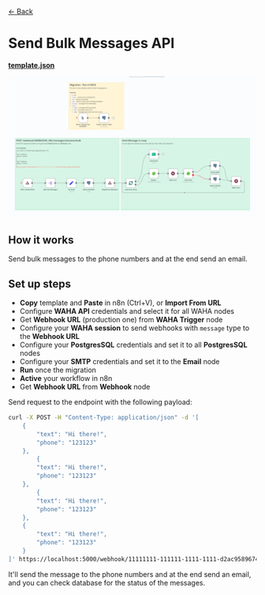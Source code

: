 [<- Back](/)

# Send Bulk Messages API

[**template.json**](./template.json)

![](workflow.png)

## How it works
Send bulk messages to the phone numbers and at the end send an email.

## Set up steps
- **Copy** template and **Paste** in n8n (Ctrl+V), or **Import From URL** 
- Configure **WAHA API** credentials and select it for all WAHA nodes
- Get **Webhook URL** (production one) from **WAHA Trigger** node
- Configure your **WAHA session** to send webhooks with `message` type to the **Webhook URL**
- Configure your **PostgresSQL** credentials and set it to all **PostgresSQL** nodes
- Configure your **SMTP** credentials and set it to the **Email** node
- **Run** once the migration
- **Active** your workflow in n8n
- Get **Webhook URL** from **Webhook** node

Send request to the endpoint with the following payload:

```bash
curl -X POST -H "Content-Type: application/json" -d '[
    {
        "text": "Hi there!",
        "phone": "123123"
    },
        {
        "text": "Hi there!",
        "phone": "123123"
    },
        {
        "text": "Hi there!",
        "phone": "123123"
    },
    {
        "text": "Hi there!",
        "phone": "123123"
    }
]' https://localhost:5000/webhook/11111111-111111-1111-1111-d2ac95896744/messages/default/bulk
```

It'll send the message to the phone numbers and at the end send an email, 
and you can check database for the status of the messages.
